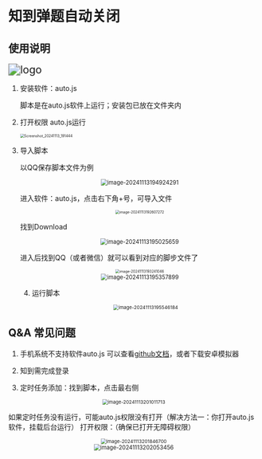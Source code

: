 # 知到弹题自动关闭

## 使用说明

<img src="pic/logo-1731500583745-1.png" alt="logo" style="zoom: 150%;" />

1. 安装软件：auto.js

	脚本是在auto.js软件上运行；安装包已放在文件夹内

2. 打开权限
	auto.js运行

	<img src="pic/Screenshot_20241113_191444.jpg" alt="Screenshot_20241113_191444" style="zoom:50%;" />
	
3. 导入脚本

	以QQ保存脚本文件为例
	<center>
	    <img src="pic/image-20241113194924291.png" alt="image-20241113194924291" style="zoom: 80%;" />
	</center>
	
	

	进入软件：auto.js，点击右下角+号，可导入文件
	
	
	
	<center>
	    <img src="pic/image-20241113192607272.png" alt="image-20241113192607272" style="zoom:50%;" />
	</center>
	
	找到Download

	<center>
	   <img src="pic/image-20241113195025659.png" alt="image-20241113195025659" style="zoom:80%;" />
	</center>
	
	进入后找到QQ（或者微信）就可以看到对应的脚步文件了

	<center>
	    <img src="pic/image-20241113193241046.png" alt="image-20241113193241046" style="zoom:50%;" />
	</center>

	

	<center>
	    <img src="pic/image-20241113195357899.png" alt="image-20241113195357899" style="zoom:80%;" />
	</center>
	
	
	4. 运行脚本
	
		<center>
		    <img src="pic/image-20241113195546184.png" alt="image-20241113195546184" style="zoom:67%;" />
		</center>

## Q&A 常见问题

1. 手机系统不支持软件auto.js
  可以查看[github文档](https://github.com/kkevsekk1/AutoX?tab=readme-ov-file)，或者下载安卓模拟器

2. 知到需完成登录

3. 定时任务添加：找到脚本，点击最右侧

  <center>
      <img src="pic/image-20241113201011713.png" alt="image-20241113201011713" style="zoom:67%;" />
  </center>

  如果定时任务没有运行，可能auto.js权限没有打开（解决方法一：你打开auto.js软件，挂载后台运行）
  打开权限：（确保已打开无障碍权限）

  <center>
      <img src="pic/image-20241113201846700.png" alt="image-20241113201846700" style="zoom:67%;" />
  </center>

  <center>
      <img src="pic/image-20241113202053456.png" alt="image-20241113202053456" style="zoom: 80%;" />
  </center>

  



​	

​	

​	

​	

​	

